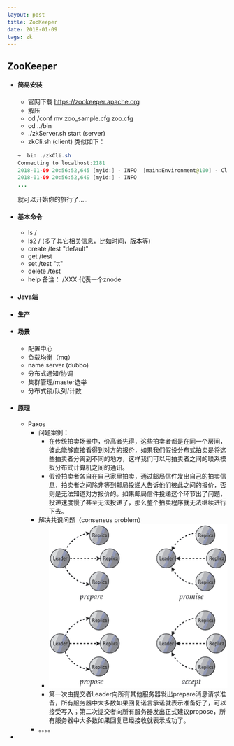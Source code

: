 ```yaml
---
layout: post
title: ZooKeeper
date: 2018-01-09
tags: zk
---
```

## ZooKeeper

- #### 简易安装
  - 官网下载 https://zookeeper.apache.org
  - 解压
  - cd /conf  mv zoo_sample.cfg zoo.cfg
  - cd  ../bin   
  - ./zkServer.sh start  (server)
  - zkCli.sh  (client)
  类似如下：
  ```Java
  ➜  bin ./zkCli.sh
  Connecting to localhost:2181
  2018-01-09 20:56:52,645 [myid:] - INFO  [main:Environment@100] - Client environment:zookeeper.version=3.4.11-37e277162d567b55a07d1755f0b31c32e93c01a0, built on 11/01/2017 18:06 GMT
  2018-01-09 20:56:52,649 [myid:] - INFO  
  ...
  ```
  就可以开始你的旅行了.....

- #### 基本命令
  - ls /
  - ls2 / (多了其它相关信息，比如时间，版本等)
  - create /test "default"
  - get /test
  - set /test "tt"
  - delete /test
  - help
  备注：
  /XXX  代表一个znode

- #### Java端

- #### 生产
- #### 场景
  - 配置中心
  - 负载均衡（mq）
  - name server (dubbo)
  - 分布式通知/协调
  - 集群管理/master选举
  - 分布式锁/队列/计数

- #### 原理
  - Paxos
    - 问题案例：
      - 在传统拍卖场景中，价高者先得，这些拍卖者都是在同一个房间，彼此能够直接看得到对方的报价，如果我们假设分布式拍卖是将这些拍卖者分离到不同的地方，这样我们可以用拍卖者之间的联系模拟分布式计算机之间的通讯。
      - 假设拍卖者各自在自己家里拍卖，通过邮局信件发出自己的拍卖信息，拍卖者之间除非等到邮局投递人告诉他们彼此之间的报价，否则是无法知道对方报价的。如果邮局信件投递这个环节出了问题，投递速度慢了甚至无法投递了，那么整个拍卖程序就无法继续进行下去。
    - 解决共识问题（consensus problem）
      - ![](../images/paxos.png)
      - 第一次由提交者Leader向所有其他服务器发出prepare消息请求准备，所有服务器中大多数如果回复诺言承诺就表示准备好了，可以接受写入；第二次提交者向所有服务器发出正式建议propose，所有服务器中大多数如果回复已经接收就表示成功了。
    - 。。。。

-
